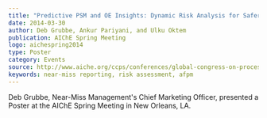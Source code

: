 ```yaml
---
title: "Predictive PSM and OE Insights: Dynamic Risk Analysis for Safer Operations"
date: 2014-03-30
author: Deb Grubbe, Ankur Pariyani, and Ulku Oktem
publication: AIChE Spring Meeting
logo: aichespring2014
type: Poster
category: Events
source: http://www.aiche.org/ccps/conferences/global-congress-on-process-safety/2014
keywords: near-miss reporting, risk assessment, afpm
---
```


Deb Grubbe, Near-Miss Management's Chief Marketing Officer, presented a Poster at the AIChE Spring Meeting in New Orleans, LA. 
